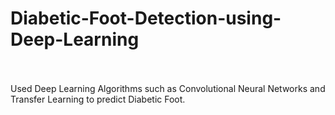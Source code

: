 # Diabetic-Foot-Detection-using-Deep-Learning
<br>
<br>
Used Deep Learning Algorithms such as Convolutional Neural Networks and Transfer Learning to predict Diabetic Foot. 
